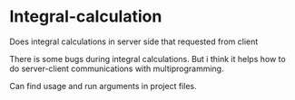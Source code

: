 # Integral-calculation
Does integral calculations in server side that requested from client

There is some bugs during integral calculations.
But i think it helps how to do server-client communications with multiprogramming.

Can find usage and run arguments in project files.
